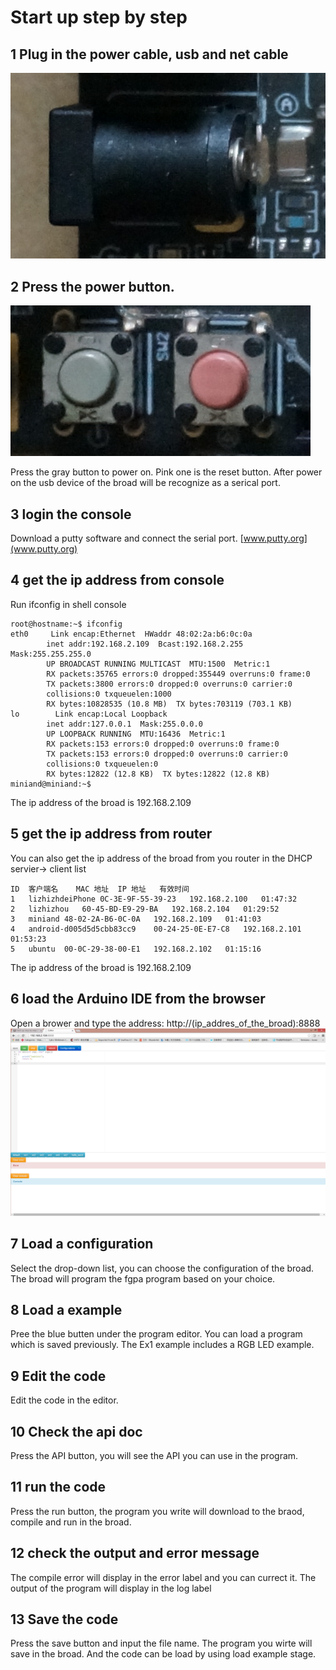 # Start up step by step
## 1 Plug in the power cable, usb and net cable
![](power_plug.fw.png)

## 2 Press the power button.
![](power_on.fw.png)

Press the gray button to power on. Pink one is the reset button. After power on the usb device of the broad will be recognize as a serical port.

## 3 login the console
Download a putty software and connect the serial port.
 [www.putty.org](www.putty.org)

## 4 get the ip address from console
 Run ifconfig in shell console

  ```
root@hostname:~$ ifconfig
eth0     Link encap:Ethernet  HWaddr 48:02:2a:b6:0c:0a
          inet addr:192.168.2.109  Bcast:192.168.2.255  Mask:255.255.255.0
          UP BROADCAST RUNNING MULTICAST  MTU:1500  Metric:1
          RX packets:35765 errors:0 dropped:355449 overruns:0 frame:0
          TX packets:3800 errors:0 dropped:0 overruns:0 carrier:0
          collisions:0 txqueuelen:1000
          RX bytes:10828535 (10.8 MB)  TX bytes:703119 (703.1 KB)
lo        Link encap:Local Loopback
          inet addr:127.0.0.1  Mask:255.0.0.0
          UP LOOPBACK RUNNING  MTU:16436  Metric:1
          RX packets:153 errors:0 dropped:0 overruns:0 frame:0
          TX packets:153 errors:0 dropped:0 overruns:0 carrier:0
          collisions:0 txqueuelen:0
          RX bytes:12822 (12.8 KB)  TX bytes:12822 (12.8 KB)
miniand@miniand:~$
```
The ip address of the broad is 192.168.2.109

## 5 get the ip address from router

  You can also get the ip address of the broad from you router in the DHCP servier-> client list
 ```
ID	客户端名	MAC 地址	IP 地址	有效时间
1	lizhizhdeiPhone	0C-3E-9F-55-39-23	192.168.2.100	01:47:32
2	lizhizhou	60-45-BD-E9-29-BA	192.168.2.104	01:29:52
3	miniand	48-02-2A-B6-0C-0A	192.168.2.109	01:41:03
4	android-d005d5d5cbb83cc9	00-24-25-0E-E7-C8	192.168.2.101	01:53:23
5	ubuntu	00-0C-29-38-00-E1	192.168.2.102	01:15:16

```
The ip address of the broad is 192.168.2.109

## 6 load the Arduino IDE from the browser
Open a brower and type the address:
http://(ip_addres_of_the_broad):8888
![](ide.fw.png)
## 7 Load a configuration
Select the drop-down list, you can choose the configuration of the broad. The broad will program the fgpa program based on your choice.

## 8 Load a example
Pree the blue butten under the program editor. You can load a program which is saved previously.
The Ex1 example includes a RGB LED example.

## 9 Edit the code
Edit the code in the editor.

## 10 Check the api doc
Press the API button, you will see the API you can use in the program.

## 11 run the code
Press the run button, the program you write will download to the braod, compile and run in the broad.

## 12 check the output and error message
The compile error will display in the error label and you can currect it. The output of the program will display in the log label

## 13 Save the code
Press the save button and input the file name. The program you wirte will save in the broad. And the code can be load by using load example stage.
